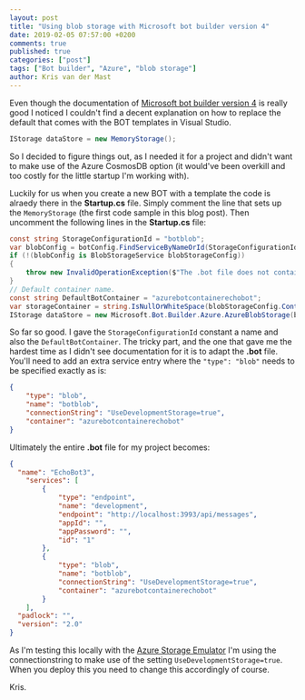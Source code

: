 ```yaml
---
layout: post
title: "Using blob storage with Microsoft bot builder version 4"
date: 2019-02-05 07:57:00 +0200
comments: true
published: true
categories: ["post"]
tags: ["Bot builder", "Azure", "blob storage"]
author: Kris van der Mast
---
```

Even though the documentation of [Microsoft bot builder version 4]() is really good I noticed I couldn't find a decent explanation on how to replace the default that comes with the BOT templates in Visual Studio.

```csharp
IStorage dataStore = new MemoryStorage();
```

So I decided to figure things out, as I needed it for a project and didn't want to make use of the Azure CosmosDB option (it would've been overkill and too costly for the little startup I'm working with).  

Luckily for us when you create a new BOT with a template the code is alraedy there in the __Startup.cs__ file. Simply comment the line that sets up the `MemoryStorage` (the first code sample in this blog post). Then uncomment the following lines in the __Startup.cs__ file:  

```csharp
const string StorageConfigurationId = "botblob";
var blobConfig = botConfig.FindServiceByNameOrId(StorageConfigurationId);
if (!(blobConfig is BlobStorageService blobStorageConfig))
{
    throw new InvalidOperationException($"The .bot file does not contain an blob storage with name '{StorageConfigurationId}'.");
}
// Default container name.
const string DefaultBotContainer = "azurebotcontainerechobot";
var storageContainer = string.IsNullOrWhiteSpace(blobStorageConfig.Container) ? DefaultBotContainer : blobStorageConfig.Container;
IStorage dataStore = new Microsoft.Bot.Builder.Azure.AzureBlobStorage(blobStorageConfig.ConnectionString, storageContainer);
```

So far so good. I gave the `StorageConfigurationId` constant a name and also the `DefaultBotContainer`. The tricky part, and the one that gave me the hardest time as I didn't see documentation for it is to adapt the __.bot__ file. You'll need to add an extra service entry where the `"type": "blob"` needs to be specified exactly as is:  

```json
{
    "type": "blob",
    "name": "botblob",
    "connectionString": "UseDevelopmentStorage=true",
    "container": "azurebotcontainerechobot"
}
```

Ultimately the entire __.bot__ file for my project becomes:  

```json
{
  "name": "EchoBot3",
    "services": [
        {
            "type": "endpoint",
            "name": "development",
            "endpoint": "http://localhost:3993/api/messages",
            "appId": "",
            "appPassword": "",
            "id": "1"
        },
        {
            "type": "blob",
            "name": "botblob",
            "connectionString": "UseDevelopmentStorage=true",
            "container": "azurebotcontainerechobot"
        }
    ],
  "padlock": "",
  "version": "2.0"
}
```

As I'm testing this locally with the [Azure Storage Emulator](https://docs.microsoft.com/en-us/azure/storage/common/storage-use-emulator) I'm using the connectionstring to make use of the setting `UseDevelopmentStorage=true`. When you deploy this you need to change this accordingly of course.

Kris.